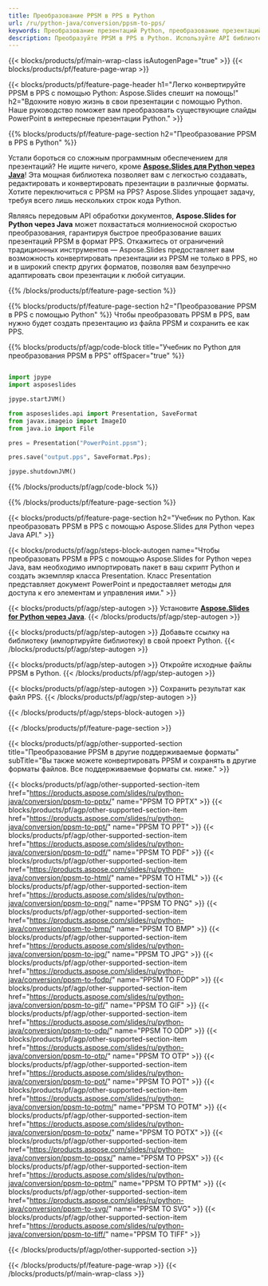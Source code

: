 ```yaml
---
title: Преобразование PPSM в PPS в Python
url: /ru/python-java/conversion/ppsm-to-pps/
keywords: Преобразование презентаций Python, преобразование презентаций в Python, Python для презентаций, Aspose.Slides Python, преобразование PPSM в PPS, библиотека презентаций Python
description: Преобразуйте PPSM в PPS в Python. Используйте API библиотеки Python для преобразования файлов PPSM в PPS
---
```


{{< blocks/products/pf/main-wrap-class isAutogenPage="true" >}}
{{< blocks/products/pf/feature-page-wrap >}}

{{< blocks/products/pf/feature-page-header h1="Легко конвертируйте PPSM в PPS с помощью Python: Aspose.Slides спешит на помощь!" h2="Вдохните новую жизнь в свои презентации с помощью Python. Наше руководство поможет вам преобразовать существующие слайды PowerPoint в интересные презентации Python." >}}

{{% blocks/products/pf/feature-page-section h2="Преобразование PPSM в PPS в Python" %}}

Устали бороться со сложным программным обеспечением для презентаций? Не ищите ничего, кроме [**Aspose.Slides для Python через Java**](https://products.aspose.com/slides/ru/python-java/)! Эта мощная библиотека позволяет вам с легкостью создавать, редактировать и конвертировать презентации в различные форматы. Хотите переключиться с PPSM на PPS? Aspose.Slides упрощает задачу, требуя всего лишь нескольких строк кода Python.

Являясь передовым API обработки документов, **Aspose.Slides for Python через Java** может похвастаться молниеносной скоростью преобразования, гарантируя быстрое преобразование ваших презентаций PPSM в формат PPS. Откажитесь от ограничений традиционных инструментов — Aspose.Slides предоставляет вам возможность конвертировать презентации из PPSM не только в PPS, но и в широкий спектр других форматов, позволяя вам безупречно адаптировать свои презентации к любой ситуации.

{{% /blocks/products/pf/feature-page-section %}}

{{% blocks/products/pf/feature-page-section  h2="Преобразование PPSM в PPS с помощью Python" %}}
Чтобы преобразовать PPSM в PPS, вам нужно будет создать презентацию из файла PPSM и сохранить ее как PPS.

{{% blocks/products/pf/agp/code-block title="Учебник по Python для преобразования PPSM в PPS" offSpacer="true" %}}

```python

import jpype
import asposeslides

jpype.startJVM()

from asposeslides.api import Presentation, SaveFormat
from javax.imageio import ImageIO
from java.io import File

pres = Presentation("PowerPoint.ppsm");

pres.save("output.pps", SaveFormat.Pps);

jpype.shutdownJVM()
```


{{% /blocks/products/pf/agp/code-block %}}

{{% /blocks/products/pf/feature-page-section %}}

{{< blocks/products/pf/feature-page-section  h2="Учебник по Python. Как преобразовать PPSM в PPS с помощью Aspose.Slides для Python через Java API." >}}

{{< blocks/products/pf/agp/steps-block-autogen name="Чтобы преобразовать PPSM в PPS с помощью Aspose.Slides for Python через Java, вам необходимо импортировать пакет в ваш скрипт Python и создать экземпляр класса Presentation. Класс Presentation представляет документ PowerPoint и предоставляет методы для доступа к его элементам и управления ими." >}}

{{< blocks/products/pf/agp/step-autogen >}}
Установите [**Aspose.Slides for Python через Java**](https://products.aspose.com/slides/ru/python-java/).
{{< /blocks/products/pf/agp/step-autogen >}}

{{< blocks/products/pf/agp/step-autogen >}}
Добавьте ссылку на библиотеку (импортируйте библиотеку) в свой проект Python.
{{< /blocks/products/pf/agp/step-autogen >}}

{{< blocks/products/pf/agp/step-autogen >}}
Откройте исходные файлы PPSM в Python.
{{< /blocks/products/pf/agp/step-autogen >}}

{{< blocks/products/pf/agp/step-autogen >}}
Сохранить результат как файл PPS.
{{< /blocks/products/pf/agp/step-autogen >}}

{{< /blocks/products/pf/agp/steps-block-autogen >}}

{{< /blocks/products/pf/feature-page-section >}}

{{< blocks/products/pf/agp/other-supported-section title="Преобразование PPSM в другие поддерживаемые форматы" subTitle="Вы также можете конвертировать PPSM и сохранять в другие форматы файлов. Все поддерживаемые форматы см. ниже." >}}

{{< blocks/products/pf/agp/other-supported-section-item href="https://products.aspose.com/slides/ru/python-java/conversion/ppsm-to-pptx/" name="PPSM TO PPTX" >}}
{{< blocks/products/pf/agp/other-supported-section-item href="https://products.aspose.com/slides/ru/python-java/conversion/ppsm-to-ppt/" name="PPSM TO PPT" >}}
{{< blocks/products/pf/agp/other-supported-section-item href="https://products.aspose.com/slides/ru/python-java/conversion/ppsm-to-pdf/" name="PPSM TO PDF" >}}
{{< blocks/products/pf/agp/other-supported-section-item href="https://products.aspose.com/slides/ru/python-java/conversion/ppsm-to-html/" name="PPSM TO HTML" >}}
{{< blocks/products/pf/agp/other-supported-section-item href="https://products.aspose.com/slides/ru/python-java/conversion/ppsm-to-png/" name="PPSM TO PNG" >}}
{{< blocks/products/pf/agp/other-supported-section-item href="https://products.aspose.com/slides/ru/python-java/conversion/ppsm-to-bmp/" name="PPSM TO BMP" >}}
{{< blocks/products/pf/agp/other-supported-section-item href="https://products.aspose.com/slides/ru/python-java/conversion/ppsm-to-jpg/" name="PPSM TO JPG" >}}
{{< blocks/products/pf/agp/other-supported-section-item href="https://products.aspose.com/slides/ru/python-java/conversion/ppsm-to-fodp/" name="PPSM TO FODP" >}}
{{< blocks/products/pf/agp/other-supported-section-item href="https://products.aspose.com/slides/ru/python-java/conversion/ppsm-to-gif/" name="PPSM TO GIF" >}}
{{< blocks/products/pf/agp/other-supported-section-item href="https://products.aspose.com/slides/ru/python-java/conversion/ppsm-to-odp/" name="PPSM TO ODP" >}}
{{< blocks/products/pf/agp/other-supported-section-item href="https://products.aspose.com/slides/ru/python-java/conversion/ppsm-to-otp/" name="PPSM TO OTP" >}}
{{< blocks/products/pf/agp/other-supported-section-item href="https://products.aspose.com/slides/ru/python-java/conversion/ppsm-to-pot/" name="PPSM TO POT" >}}
{{< blocks/products/pf/agp/other-supported-section-item href="https://products.aspose.com/slides/ru/python-java/conversion/ppsm-to-potm/" name="PPSM TO POTM" >}}
{{< blocks/products/pf/agp/other-supported-section-item href="https://products.aspose.com/slides/ru/python-java/conversion/ppsm-to-potx/" name="PPSM TO POTX" >}}
{{< blocks/products/pf/agp/other-supported-section-item href="https://products.aspose.com/slides/ru/python-java/conversion/ppsm-to-ppsx/" name="PPSM TO PPSX" >}}
{{< blocks/products/pf/agp/other-supported-section-item href="https://products.aspose.com/slides/ru/python-java/conversion/ppsm-to-pptm/" name="PPSM TO PPTM" >}}
{{< blocks/products/pf/agp/other-supported-section-item href="https://products.aspose.com/slides/ru/python-java/conversion/ppsm-to-svg/" name="PPSM TO SVG" >}}
{{< blocks/products/pf/agp/other-supported-section-item href="https://products.aspose.com/slides/ru/python-java/conversion/ppsm-to-tiff/" name="PPSM TO TIFF" >}}


{{< /blocks/products/pf/agp/other-supported-section >}}

{{< /blocks/products/pf/feature-page-wrap >}}
{{< /blocks/products/pf/main-wrap-class >}}